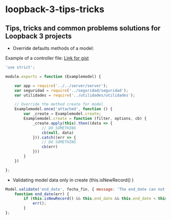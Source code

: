 # loopback-3-tips-tricks
## Tips, tricks and common problems solutions for Loopback 3 projects

* Override defaults methods of a model:

Example of a controller file: [Link for gist](https://gist.github.com/pookdeveloper/37e249aa0195fd27b63355c515a388f8)

````javascript
'use strict';

module.exports = function (Examplemodel) {

    var app = require('../../server/server');
    var seguridad = require('../seguridad/seguridad');
    var utilidades = require('../utilidades/utilidades');

    // Override the method create for model 
    Examplemodel.once('attached', function () {
        var _create = Examplemodel.create;
        Examplemodel.create = function (filter, options, cb) {
            _create.apply(this).then((data => {
                // DO SOMETHING
                cb(null, data)
            })).catch((err => {
                // DO SOMETHING
                cb(err)
            }))
        }
    })

};
````

*  Validating model data only in create (this.isNewRecord() )
````javascript
Model.validate('end_date', fecha_fin, { message: 'The end_date can not be less than the start_date' });
    function end_date(err) {
        if (this.isNewRecord() && this.end_date && this.end_date < this.start_date) {
            err();
        }
};
````
